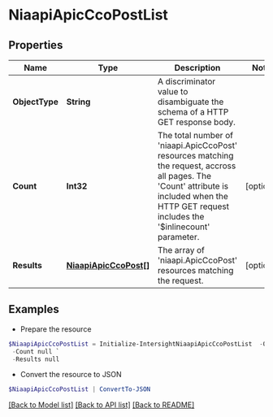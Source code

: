 # NiaapiApicCcoPostList
## Properties

Name | Type | Description | Notes
------------ | ------------- | ------------- | -------------
**ObjectType** | **String** | A discriminator value to disambiguate the schema of a HTTP GET response body. | 
**Count** | **Int32** | The total number of &#39;niaapi.ApicCcoPost&#39; resources matching the request, accross all pages. The &#39;Count&#39; attribute is included when the HTTP GET request includes the &#39;$inlinecount&#39; parameter. | [optional] 
**Results** | [**NiaapiApicCcoPost[]**](NiaapiApicCcoPost.md) | The array of &#39;niaapi.ApicCcoPost&#39; resources matching the request. | [optional] 

## Examples

- Prepare the resource
```powershell
$NiaapiApicCcoPostList = Initialize-IntersightNiaapiApicCcoPostList  -ObjectType null `
 -Count null `
 -Results null
```

- Convert the resource to JSON
```powershell
$NiaapiApicCcoPostList | ConvertTo-JSON
```

[[Back to Model list]](../README.md#documentation-for-models) [[Back to API list]](../README.md#documentation-for-api-endpoints) [[Back to README]](../README.md)

